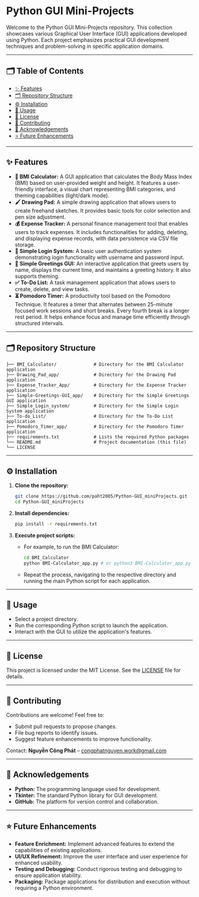 # Python GUI Mini-Projects

Welcome to the Python GUI Mini-Projects repository. This collection showcases various Graphical User Interface (GUI) applications developed using Python. Each project emphasizes practical GUI development techniques and problem-solving in specific application domains.

---

## 🗂️ Table of Contents

- [✨ Features](#-features)
- [🗂️ Repository Structure](#️-repository-structure)
- [⚙️ Installation](#️-installation)
- [🎯 Usage](#-usage)
- [📄 License](#-license)
- [🤝 Contributing](#-contributing)
- [🧠 Acknowledgements](#-acknowledgements)
- [⭐ Future Enhancements](#-future-enhancements)

---

## ✨ Features

- **🧮 BMI Calculator:** A GUI application that calculates the Body Mass Index (BMI) based on user-provided weight and height. It features a user-friendly interface, a visual chart representing BMI categories, and theming capabilities (light/dark mode).
- **🖌️ Drawing Pad:** A simple drawing application that allows users to create freehand sketches. It provides basic tools for color selection and pen size adjustment.
- **💰 Expense Tracker:** A personal finance management tool that enables users to track expenses. It includes functionalities for adding, deleting, and displaying expense records, with data persistence via CSV file storage.
- **🔑 Simple Login System:** A basic user authentication system demonstrating login functionality with username and password input.
- **👋 Simple Greetings GUI:** An interactive application that greets users by name, displays the current time, and maintains a greeting history. It also supports theming.
- **✅ To-Do List:** A task management application that allows users to create, delete, and view tasks.
- **⏳ Pomodoro Timer:** A productivity tool based on the Pomodoro Technique. It features a timer that alternates between 25-minute focused work sessions and short breaks. Every fourth break is a longer rest period. It helps enhance focus and manage time efficiently through structured intervals.


---

## 🗂️ Repository Structure
```
├── BMI_Calculator/              # Directory for the BMI Calculator application
├── Drawing_Pad_app/             # Directory for the Drawing Pad application
├── Expense_Tracker_App/         # Directory for the Expense Tracker application
├── Simple-Greetings-GUI_app/    # Directory for the Simple Greetings GUI application
├── Simple_Login_system/         # Directory for the Simple Login System application
├── To-do_List/                  # Directory for the To-Do List application
├── Pomodoro_Timer_app/          # Directory for the Pomodoro Timer application
├── requirements.txt             # Lists the required Python packages
└── README.md                    # Project documentation (this file)
└── LICENSE

```
---

## ⚙️ Installation

1.  **Clone the repository:**

    ```bash
    git clone https://github.com/paht2005/Python-GUI_miniProjects.git
    cd Python-GUI_miniProjects
    ```

2.  **Install dependencies:**

    ```bash
    pip install -r requirements.txt
    ```

3.  **Execute project scripts:**

    -   For example, to run the BMI Calculator:

        ```bash
        cd BMI_Calculator
        python BMI-Calculator_app.py # or python3 BMI-Calculator_app.py
        ```

    -   Repeat the process, navigating to the respective directory and running the main Python script for each application.
---
## 🎯 Usage
-   Select a project directory.
-   Run the corresponding Python script to launch the application.
-   Interact with the GUI to utilize the application's features.

---
## 📄 License
This project is licensed under the MIT License. See the [LICENSE](./LICENSE) file for details.

---
## 🤝 Contributing
Contributions are welcome!
Feel free to:
-   Submit pull requests to propose changes.
-   File bug reports to identify issues.
-   Suggest feature enhancements to improve functionality.

Contact: **Nguyễn Công Phát** – congphatnguyen.work@gmail.com

---
## 🧠 Acknowledgements
-   **Python:** The programming language used for development.
-   **Tkinter:** The standard Python library for GUI development.
-   **GitHub:** The platform for version control and collaboration.
---
## ⭐ Future Enhancements
- **Feature Enrichment:** Implement advanced features to extend the capabilities of existing applications.
- **UI/UX Refinement:** Improve the user interface and user experience for enhanced usability.
- **Testing and Debugging:** Conduct rigorous testing and debugging to ensure application stability.
- **Packaging:** Package applications for distribution and execution without requiring a Python environment.
